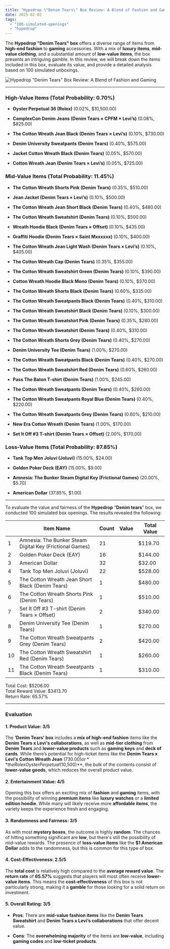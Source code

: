 ```yaml
---
title: "Hypedrop \"Denim Tears\" Box Review: A Blend of Fashion and Gaming"
date: 2025-02-02
tags: 
  - "100-simulated-openings"
  - "hypedrop"
---
```


The **Hypedrop "Denim Tears" box** offers a diverse range of items from **high-end fashion** to **gaming** accessories. With a mix of **luxury items**, **mid-value clothing**, and a substantial amount of **low-value items**, the box presents an intriguing gamble. In this review, we will break down the items included in this box, evaluate its value, and provide a detailed analysis based on 100 simulated unboxings.

![Hypedrop "Denim Tears" Box Review: A Blend of Fashion and Gaming](/media/be98d-hpyedropdenimtears.png)

* * *

### **High-Value Items (Total Probability: 0.70%)**

- **Oyster Perpetual 36 (Rolex)** (0.02%, $10,500.00)

- **ComplexCon Denim Jeans (Denim Tears × CPFM × Levi’s)** (0.08%, $825.00)

- **The Cotton Wreath Jean Black (Denim Tears × Levi’s)** (0.10%, $730.00)

- **Denim University Sweatpants (Denim Tears)** (0.40%, $575.00)

- **Jacket Cotton Wreath Black (Denim Tears)** (0.05%, $570.00)

- **Cotton Wreath Jean (Denim Tears × Levi’s)** (0.05%, $725.00)

### **Mid-Value Items (Total Probability: 11.45%)**

- **The Cotton Wreath Shorts Pink (Denim Tears)** (0.35%, $510.00)

- **Jean Jacket (Denim Tears × Levi’s)** (0.10%, $500.00)

- **The Cotton Wreath Jean Short Black (Denim Tears)** (0.40%, $480.00)

- **The Cotton Wreath Sweatshirt (Denim Tears)** (0.10%, $500.00)

- **Wreath Hoodie Black (Denim Tears × Offset)** (0.10%, $435.00)

- **Graffiti Hoodie (Denim Tears × Saint Mxxxxxx)** (0.10%, $400.00)

- **The Cotton Wreath Jean Light Wash (Denim Tears × Levi’s)** (0.10%, $405.00)

- **The Cotton Wreath Cap (Denim Tears)** (0.35%, $355.00)

- **The Cotton Wreath Sweatshirt Green (Denim Tears)** (0.10%, $390.00)

- **Cotton Wreath Hoodie Black Mono (Denim Tears)** (0.10%, $370.00)

- **The Cotton Wreath Shorts Black (Denim Tears)** (0.60%, $335.00)

- **The Cotton Wreath Sweatpants Black (Denim Tears)** (0.40%, $310.00)

- **The Cotton Wreath Sweatshirt Black (Denim Tears)** (0.10%, $300.00)

- **The Cotton Wreath Sweatshirt Pink (Denim Tears)** (0.35%, $280.00)

- **The Cotton Wreath Sweatshirt (Denim Tears)** (0.40%, $310.00)

- **The Cotton Wreath Shorts Grey (Denim Tears)** (0.40%, $270.00)

- **Denim University Tee (Denim Tears)** (1.00%, $270.00)

- **The Cotton Wreath Sweatpants Black (Denim Tears)** (0.40%, $270.00)

- **The Cotton Wreath Sweatshirt Red (Denim Tears)** (0.60%, $260.00)

- **Pass The Baton T-shirt (Denim Tears)** (1.00%, $245.00)

- **The Cotton Wreath Sweatpants (Denim Tears)** (0.40%, $260.00)

- **The Cotton Wreath Sweatpants Royal Blue (Denim Tears)** (0.40%, $220.00)

- **The Cotton Wreath Sweatpants Grey (Denim Tears)** (0.60%, $210.00)

- **New Era Cotton Wreath (Denim Tears)** (1.00%, $170.00)

- **Set It Off #3 T-shirt (Denim Tears × Offset)** (2.00%, $170.00)

### **Loss-Value Items (Total Probability: 87.85%)**

- **Tank Top Men Joluvi (Joluvi)** (15.00%, $24.00)

- **Golden Poker Deck (EAY)** (15.00%, $9.00)

- **Amnesia: The Bunker Steam Digital Key (Frictional Games)** (20.00%, $5.70)

- **American Dollar** (37.85%, $1.00)

* * *

To evaluate the value and fairness of the **Hypedrop** “**Denim tears**” box, we conducted 100 simulated box openings. The results revealed the following:

|  | Item Name | Count | Value | Total Value |
| --- | --- | --- | --- | --- |
| 1 | Amnesia: The Bunker Steam Digital Key (Frictional Games) | 21 |  | $119.70 |
| 2 | Golden Poker Deck (EAY) | 16 |  | $144.00 |
| 3 | American Dollar | 32 |  | $32.00 |
| 4 | Tank Top Men Joluvi (Joluvi) | 22 |  | $528.00 |
| 5 | The Cotton Wreath Jean Short Black (Denim Tears) | 1 |  | $480.00 |
| 6 | The Cotton Wreath Shorts Pink (Denim Tears) | 1 |  | $510.00 |
| 7 | Set It Off #3 T-shirt (Denim Tears × Offset) | 2 |  | $340.00 |
| 8 | Denim University Tee (Denim Tears) | 1 |  | $270.00 |
| 9 | The Cotton Wreath Sweatpants Grey (Denim Tears) | 2 |  | $420.00 |
| 10 | The Cotton Wreath Sweatshirt Red (Denim Tears) | 1 |  | $260.00 |
| 11 | The Cotton Wreath Sweatpants Black (Denim Tears) | 1 |  | $310.00 |

Total Cost: $5206.00  
Total Reward Value: $3413.70  
Return Rate: 65.57%

* * *

### **Evaluation**

#### **1\. Product Value: 3/5**

The **‘Denim Tears’ box** includes a **mix of high-end fashion** items like the **Denim Tears x Levi's collaborations**, as well as **mid-tier clothing** from **Denim Tears** and **lower-value products** such as **gaming keys** and **deck of cards**. While there’s potential for high-ticket items like the **Denim Tears x Levi's Cotton Wreath Jean** ($730.00) or **the Rolex Oyster Perpetual ($10,500)**, the bulk of the contents consist of **lower-value goods**, which reduces the overall product value.

#### **2\. Entertainment Value: 4/5**

Opening this box offers an exciting mix of **fashion** and **gaming** items, with the possibility of winning **premium items** like **luxury watches** or a **limited edition hoodie**. While many will likely receive more **affordable items**, the variety keeps the experience fresh and engaging.

#### **3\. Randomness and Fairness: 3/5**

As with most **mystery boxes**, the outcome is highly **random**. The chances of hitting something significant are **low**, but there's still the possibility of mid-value rewards. The presence of **loss-value items** like the **$1 American Dollar** adds to the randomness, but this is common for this type of box.

#### **4\. Cost-Effectiveness: 2.5/5**

The **total cost** is relatively high compared to the **average reward value**. The **return rate** of **65.57%** suggests that players will most often receive **lower-value items**. This means the **cost-effectiveness** of this box is not particularly strong, making it a **gamble** for those looking for a solid return on investment.

#### **5\. Overall Rating: 3/5**

- **Pros**: There are **mid-value fashion items** like the **Denim Tears Sweatshirt** and **Denim Tears x Levi’s collaborations** that offer decent value.

- **Cons**: The **overwhelming majority** of the items are **low-value**, including **gaming codes** and **low-ticket products**.
